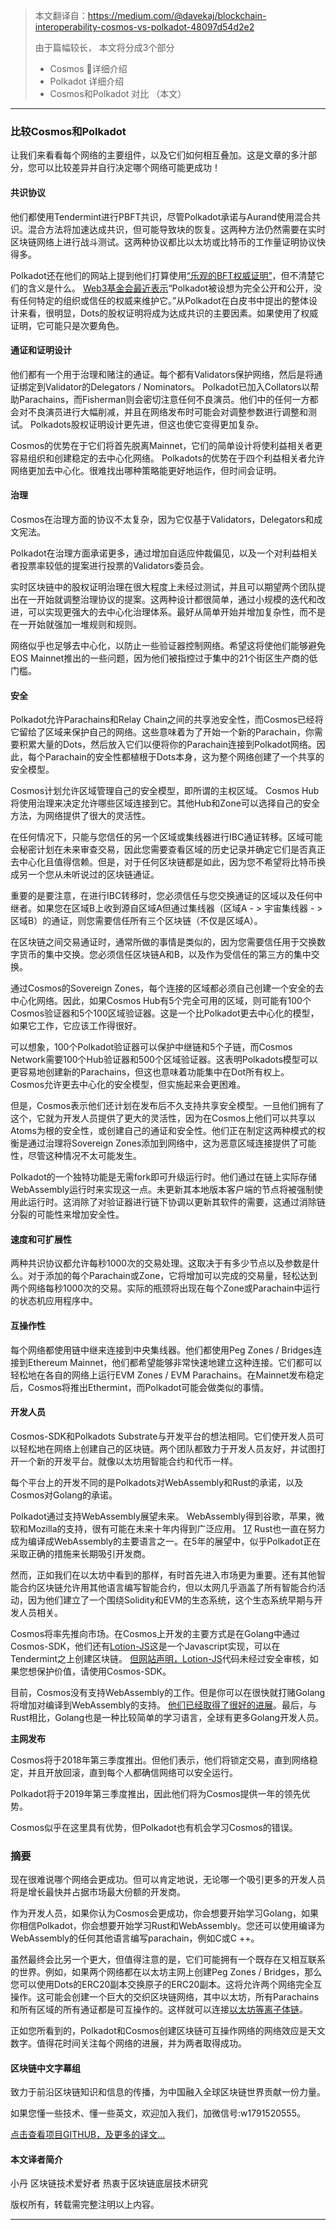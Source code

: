 
> 本文翻译自：https://medium.com/@davekaj/blockchain-interoperability-cosmos-vs-polkadot-48097d54d2e2
>
> 由于篇幅较长， 本文将分成3个部分
> * Cosmos 详细介绍 
> * Polkadot 详细介绍
> * Cosmos和Polkadot 对比 （本文）
-----------------------------------------------

### 比较Cosmos和Polkadot

让我们来看看每个网络的主要组件，以及它们如何相互叠加。这是文章的多汁部分，您可以比较差异并自行决定哪个网络可能更成功！

#### **共识协议**

他们都使用Tendermint进行PBFT共识，尽管Polkadot承诺与Aurand使用混合共识。混合方法将加速达成共识，但可能导致块的恢复。这两种方法仍然需要在实时区块链网络上进行战斗测试。这两种协议都比以太坊或比特币的工作量证明协议快得多。

Polkadot还在他们的网站上提到他们打算使用[“乐观的BFT权威证明”][17]，但不清楚它们的含义是什么。 [Web3基金会最近表示][18]“Polkadot被设想为完全公开和公开，没有任何特定的组织或信任的权威来维护它。”从Polkadot在白皮书中提出的整体设计来看，很明显，Dots的股权证明将成为达成共识的主要因素。如果使用了权威证明，它可能只是次要角色。

#### **通证和证明设计**

他们都有一个用于治理和赌注的通证。每个都有Validators保护网络，然后是将通证绑定到Validator的Delegators / Nominators。 Polkadot已加入Collat​​ors以帮助Parachains，而Fisherman则会密切注意任何不良演员。他们中的任何一方都会对不良演员进行大幅削减，并且在网络发布时可能会对调整参数进行调整和测试。 Polkadots股权证明设计更先进，但这也使它变得更加复杂。

Cosmos的优势在于它们将首先脱离Mainnet，它们的简单设计将使利益相关者更容易组织和创建稳定的去中心化网络。 Polkadots的优势在于四个利益相关者允许网络更加去中心化。很难找出哪种策略能更好地运作，但时间会证明。

#### **治理**

Cosmos在治理方面的协议不太复杂，因为它仅基于Validators，Delegators和成文宪法。

Polkadot在治理方面承诺更多，通过增加自适应仲裁偏见，以及一个对利益相关者投票率较低的提案进行投票的Validators委员会。

实时区块链中的股权证明治理在很大程度上未经过测试，并且可以期望两个团队提出在一开始就调整治理协议的提案。这两种设计都很简单，通过小规模的迭代和改进，可以实现更强大的去中心化治理体系。最好从简单开始并增加复杂性，而不是在一开始就强加一堆规则和规则。

网络似乎也足够去中心化，以防止一些验证器控制网络。希望这将使他们能够避免EOS Mainnet推出的一些问题，因为他们被指控过于集中的21个街区生产商的低门槛。

#### **安全**

Polkadot允许Parachains和Relay Chain之间的共享池安全性，而Cosmos已经将它留给了区域来保护自己的网络。这些意味着为了开始一个新的Parachain，你需要积累大量的Dots，然后放入它们以便将你的Parachain连接到Polkadot网络。因此，每个Parachain的安全性都植根于Dots本身，这为整个网络创建了一个共享的安全模型。

Cosmos计划允许区域管理自己的安全模型，即所谓的主权区域。 Cosmos Hub将使用治理来决定允许哪些区域连接到它。其他Hub和Zone可以选择自己的安全方法，为网络提供了很大的灵活性。

在任何情况下，只能与您信任的另一个区域或集线器进行IBC通证转移。区域可能会秘密计划在未来审查交易，因此您需要查看区域的历史记录并确定它们是否真正去中心化且值得信赖。但是，对于任何区块链都是如此，因为您不希望将比特币换成另一个您从未听说过的区块链通证。

重要的是要注意，在进行IBC转移时，您必须信任与您交换通证的区域以及任何中继者。如果您在区域B上收到源自区域A但通过集线器（区域A  - > 宇宙集线器 - > 区域B）的通证，则您需要信任所有三个区块链（不仅是区域A）。

在区块链之间交易通证时，通常所做的事情是类似的，因为您需要信任用于交换数字货币的集中交换。您必须信任区块链A和B，以及作为受信任的第三方的集中交换。

通过Cosmos的Sovereign Zones，每个连接的区域都必须自己创建一个安全的去中心化网络。因此，如果Cosmos Hub有5个完全可用的区域，则可能有100个Cosmos验证器和5个100区域验证器。这是一个比Polkadot更去中心化的模型，如果它工作，它应该工作得很好。

可以想象，100个Polkadot验证器可以保护中继链和5个子链，而Cosmos Network需要100个Hub验证器和500个区域验证器。这表明Polkadots模型可以更容易地创建新的Parachains，但这也意味着功能集中在Dot所有权上。 Cosmos允许更去中心化的安全模型，但实施起来会更困难。

但是，Cosmos表示他们还计划在发布后不久支持共享安全模型。一旦他们拥有了这个，它就为开发人员提供了更大的灵活性，因为在Cosmos上他们可以共享以Atoms为根的安全性，或创建自己的通证和安全性。他们正在制定这两种模式的权衡是通过治理将Sovereign Zones添加到网络中，这为恶意区域连接提供了可能性，尽管这种情况不太可能发生。

Polkadot的一个独特功能是无需fork即可升级运行时。他们通过在链上实际存储WebAssembly运行时来实现这一点。未更新其本地版本客户端的节点将被强制使用此运行时。这消除了对验证器进行链下协调以更新其软件的需要，这通过消除链分裂的可能性来增加安全性。

#### **速度和可扩展性**

两种共识协议都允许每秒1000次的交易处理。这取决于有多少节点以及参数是什么。对于添加的每个Parachain或Zone，它将增加可以完成的交易量，轻松达到两个网络每秒1000次的交易。实际的瓶颈将出现在每个Zone或Parachain中运行的状态机应用程序中。

#### **互操作性**

每个网络都使用链中继来连接到中央集线器。他们都使用Peg Zones / Bridges连接到Ethereum Mainnet，他们都希望能够非常快速地建立这种连接。它们都可以轻松地在各自的网络上运行EVM Zones / EVM Parachains。在Mainnet发布稳定后，Cosmos将推出Ethermint，而Polkadot可能会做类似的事情。

#### **开发人员**

Cosmos-SDK和Polkadots Substrate与开发平台的想法相同。它们使开发人员可以轻松地在网络上创建自己的区块链。两个团队都致力于开发人员友好，并试图打开一个新的开发平台。就像以太坊用智能合约和代币一样。

每个平台上的开发不同的是Polkadots对WebAssembly和Rust的承诺，以及Cosmos对Golang的承诺。

Polkadot通过支持WebAssembly展望未来。 WebAssembly得到谷歌，苹果，微软和Mozilla的支持，很有可能在未来十年内得到广泛应用。 [17] Rust也一直在努力成为编译成WebAssembly的主要语言之一。在5年的展望中，似乎Polkadot正在采取正确的措施来长期吸引开发商。

然而，正如我们在以太坊中看到的那样，有时首先进入市场更为重要。还有其他智能合约区块链允许用其他语言编写智能合约，但以太网几乎涵盖了所有智能合约活动，因为他们建立了一个围绕Solidity和EVM的生态系统，这个生态系统早期与开发人员相关。

Cosmos将率先推向市场。在Cosmos上开发的主要方式是在Golang中通过Cosmos-SDK，他们还有[Lotion-JS][19]这是一个Javascript实现，可以在Tendermint之上创建区块链。 [但网站声明，Lotion-JS][20]代码未经过安全审核，如果您想保护价值，请使用Cosmos-SDK。

目前，Cosmos没有支持WebAssembly的工作。但是你可以在很快就打赌Golang将增加对编译到WebAssembly的支持。 [他们已经取得了很好的进展][21]。最后，与Rust相比，Golang也是一种比较简单的学习语言，全球有更多Golang开发人员。

**主网发布**

Cosmos将于2018年第三季度推出。但他们表示，他们将锁定交易，直到网络稳定，并且开放回滚，直到每个人都确信网络可以安全运行。

Polkadot将于2019年第三季度推出，因此他们将为Cosmos提供一年的领先优势。

Cosmos似乎在这里具有优势，但Polkadot也有机会学习Cosmos的错误。

### 摘要

现在很难说哪个网络会更成功。但可以肯定地说，无论哪一个吸引更多的开发人员将是增长最快并占据市场最大份额的开发商。

作为开发人员，如果你认为Cosmos会更成功，你会想要开始学习Golang，如果你相信Polkadot，你会想要开始学习Rust和WebAssembly。您还可以使用编译为WebAssembly的任何其他语言编写parachain，例如C或C ++。

虽然最终会比另一个更大，但值得注意的是，它们可能拥有一个既存在又相互联系的世界。例如，如果两个网络都在以太坊主网上创建Peg Zones / Bridges，那么您可以使用Dots的ERC20副本交换原子的ERC20副本。这将允许两个网络完全互操作。这可能会创建一个巨大的交织区块链网络，其中以太坊，所有Parachains和所有区域的所有通证都是可互操作的。这样就可以连接[以太坊等离子体链][22]。

正如您所看到的，Polkadot和Cosmos创建区块链可互操作网络的网络效应是天文数字。值得花时间关注每个网络的进展，并为两者取得成功。


[1]: https://cdn-images-1.medium.com/max/1600/1*pNbvt8A0i0eCqZQXvebuEw.png
[2]: https://cosmos.network/
[3]: https://polkadot.network/
[4]: https://cdn-images-1.medium.com/max/1600/1*_uyjLy8_ZjaRuLJCsr3XhA.png
[5]: https://cdn-images-1.medium.com/max/1600/1*wZrMqYyYHnEXGGe6O5W6aQ.jpeg
[6]: https://cdn-images-1.medium.com/max/1600/1*K44yfQ-uiXosLtOCPUK8Dw.jpeg
[7]: https://cdn-images-1.medium.com/max/1600/1*t0q7E6Nh3y5DNqnteiXf2w.png
[8]: https://cdn-images-1.medium.com/max/1600/1*fZQKLXyQVb1qBO_I3K_mrw.png
[9]: https://cdn-images-1.medium.com/max/1600/1*gqhdqGDUqw7bRJyafrIg2g.jpeg
[10]: https://blog.cosmos.network/latest-in-cosmos-critical-community-update-may-4350bc6cc25
[11]: https://cdn-images-1.medium.com/max/1600/0*wjI7MxXZlimQaeA6.jpg
[12]: https://cdn-images-1.medium.com/max/1600/1*gau9098Iz5sjoN9ZefgBEg.png
[13]: https://cdn-images-1.medium.com/max/1600/1*1jJHpW4PxdyrJMv3Hx_YgQ.png
[14]: https://cdn-images-1.medium.com/max/1600/1*wFZ5uKEEf-V9zne9tSK_dw.png
[15]: https://en.wikipedia.org/wiki/Adaptive_bias
[16]: https://cdn-images-1.medium.com/max/1600/1*sQ2a9hvc5E736kg9-uhAzQ.png
[17]: https://polkadot.network/#roadmap
[18]: https://medium.com/web3foundation/investigating-short-term-scaling-solutions-for-ethereum-a5951fee8967
[19]: https://github.com/keppel/lotion
[20]: https://lotionjs.com/
[21]: https://github.com/golang/go/issues/18892
[22]: https://plasma.io/
[23]: https://static1.squarespace.com/static/55f73743e4b051cfcc0b02cf/t/5886800ecd0f68de303349b1/1485209617040/Chain+Interoperability.pdf
[24]: https://tendermint.com/static/docs/tendermint.pdf
[25]: https://blog.cosmos.network/understanding-the-value-proposition-of-cosmos-ecaef63350d
[26]: https://cosmos.network/whitepaper
[27]: https://blog.cosmos.network/a-beginners-guide-to-ethermint-38ee15f8a6f4
[28]: https://blog.cosmos.network/the-internet-of-blockchains-how-cosmos-does-interoperability-starting-with-the-ethereum-peg-zone-8744d4d2bc3f
[29]: https://blog.cosmos.network/introducing-the-hard-spoon-4a9288d3f0df
[30]: https://github.com/w3f/polkadot-white-paper/blob/master/PolkaDotPaper.pdf
[31]: https://www.youtube.com/watch?time_continue=2&v=iUMZyL5kTwc
[32]: https://polkadot.network/Polkadot-lightpaper.pdf
[33]: https://medium.com/polkadot-network/how-polkadot-tackles-the-biggest-problems-facing-blockchain-innovators-1affc1309b0f
[34]: https://www.youtube.com/watch?v=VsZuDJMmVPY&feature=youtu.be&t=24703
[35]: https://medium.com/polkadot-network/now-live-polkadot-proof-of-concept-1-3e718512a8d
[36]: https://en.wikipedia.org/wiki/WebAssembly


#### 区块链中文字幕组

致力于前沿区块链知识和信息的传播，为中国融入全球区块链世界贡献一份力量。

如果您懂一些技术、懂一些英文，欢迎加入我们，加微信号:w1791520555。

[点击查看项目GITHUB，及更多的译文...](https://github.com/BlockchainTranslator/EOS)

#### 本文译者简介

小丹 区块链技术爱好者  热衷于区块链底层技术研究

版权所有，转载需完整注明以上内容。

----------------------------------------------------
